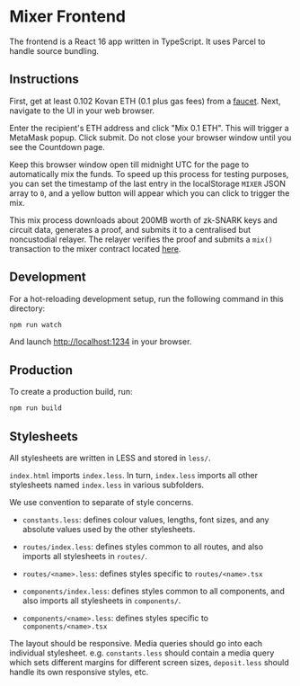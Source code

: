 # Mixer Frontend

The frontend is a React 16 app written in TypeScript. It uses Parcel to handle
source bundling.

## Instructions

First, get at least 0.102 Kovan ETH (0.1 plus gas fees) from a
[faucet](https://faucet.kovan.network/). Next, navigate to the UI in your web
browser.

Enter the recipient's ETH address and click "Mix 0.1 ETH". This will trigger a
MetaMask popup. Click submit. Do not close your browser window until you see
the Countdown page.

Keep this browser window open till midnight UTC for the page to automatically
mix the funds. To speed up this process for testing purposes, you can set the
timestamp of the last entry in the localStorage `MIXER` JSON array to `0`, and
a yellow button will appear which you can click to trigger the mix.

This mix process downloads about 200MB worth of zk-SNARK keys and circuit data,
generates a proof, and submits it to a centralised but noncustodial relayer.
The relayer verifies the proof and submits a `mix()` transaction to the mixer
contract located [here](https://kovan.etherscan.io/address/0xfb2bf70382a98c72d38bed63735ff5115ff243c6).

## Development

For a hot-reloading development setup, run the following command in this
directory:

```bash
npm run watch
```

And launch [http://localhost:1234](http://localhost:1234) in your browser.

## Production

To create a production build, run:

```bash
npm run build
```

## Stylesheets

All stylesheets are written in LESS and stored in `less/`.

`index.html` imports `index.less`. In turn, `index.less` imports all other
stylesheets named `index.less` in various subfolders.

We use convention to separate of style concerns.

- `constants.less`: defines colour values, lengths, font sizes, and any
  absolute values used by the other stylesheets.

- `routes/index.less`: defines styles common to all routes, and also imports
  all stylesheets in `routes/`.

- `routes/<name>.less`: defines styles specific to `routes/<name>.tsx`

- `components/index.less`: defines styles common to all components, and also imports
  all stylesheets in `components/`.

- `components/<name>.less`: defines styles specific to `components/<name>.tsx`

The layout should be responsive. Media queries should go into each individual
stylesheet. e.g. `constants.less` should contain a media query which sets
different margins for different screen sizes, `deposit.less` should handle its
own responsive styles, etc.
